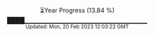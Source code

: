 <p align="center">
⏳Year Progress (13.84 %) <br>
████▁▁▁▁▁▁▁▁▁▁▁▁▁▁▁▁▁▁▁▁▁▁▁▁▁▁ <br>
<sub>Updated: Mon, 20 Feb 2023 12:03:22 GMT</sub>
</p>

